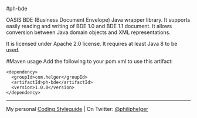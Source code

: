 #ph-bde

OASIS BDE (Business Document Envelope) Java wrapper library.
It supports easily reading and writing of BDE 1.0 and BDE 1.1 document.
It allows conversion between Java domain objects and XML representations.

It is licensed under Apache 2.0 license.
It requires at least Java 8 to be used.

#Maven usage
Add the following to your pom.xml to use this artifact:
```
<dependency>
  <groupId>com.helger</groupId>
  <artifactId>ph-bde</artifactId>
  <version>1.0.0</version>
</dependency>
```

---

My personal [Coding Styleguide](https://github.com/phax/meta/blob/master/CodeingStyleguide.md) |
On Twitter: <a href="https://twitter.com/philiphelger">@philiphelger</a>
